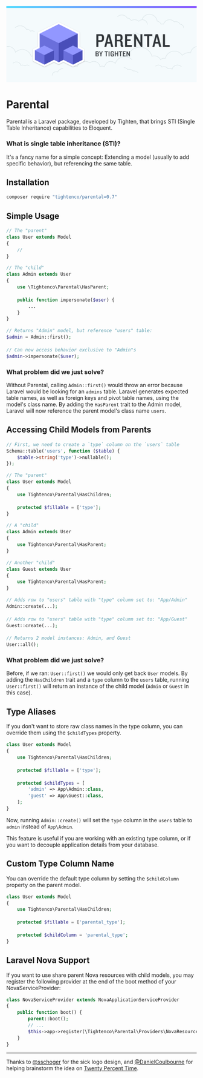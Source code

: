 ![Parental - Use single table inheritance in your Laravel App](parental-banner.png)

# Parental

Parental is a Laravel package, developed by Tighten, that brings STI (Single Table Inheritance) capabilities to Eloquent.

### What is single table inheritance (STI)?

It's a fancy name for a simple concept: Extending a model (usually to add specific behavior), but referencing the same table.

## Installation

```bash
composer require "tightenco/parental=0.7"
```

## Simple Usage

```php
// The "parent"
class User extends Model
{
    //
}
```

```php
// The "child"
class Admin extends User
{
    use \Tightenco\Parental\HasParent;

    public function impersonate($user) {
        ...
    }
}
```

```php
// Returns "Admin" model, but reference "users" table:
$admin = Admin::first();

// Can now access behavior exclusive to "Admin"s
$admin->impersonate($user);
```

### What problem did we just solve?
Without Parental, calling `Admin::first()` would throw an error because Laravel would be looking for an `admins` table. Laravel generates expected table names, as well as foreign keys and pivot table names, using the model's class name. By adding the `HasParent` trait to the Admin model, Laravel will now reference the parent model's class name `users`.

## Accessing Child Models from Parents

```php
// First, we need to create a `type` column on the `users` table
Schema::table('users', function ($table) {
    $table->string('type')->nullable();
});
```

```php
// The "parent"
class User extends Model
{
    use Tightenco\Parental\HasChildren;

    protected $fillable = ['type'];
}
```

```php
// A "child"
class Admin extends User
{
    use Tightenco\Parental\HasParent;
}
```

```php
// Another "child"
class Guest extends User
{
    use Tightenco\Parental\HasParent;
}
```


```php
// Adds row to "users" table with "type" column set to: "App/Admin"
Admin::create(...);

// Adds row to "users" table with "type" column set to: "App/Guest"
Guest::create(...);

// Returns 2 model instances: Admin, and Guest
User::all();
```

### What problem did we just solve?
Before, if we ran: `User::first()` we would only get back `User` models. By adding the `HasChildren` trait and a `type` column to the `users` table, running `User::first()` will return an instance of the child model (`Admin` or `Guest` in this case).

## Type Aliases
If you don't want to store raw class names in the type column, you can override them using the `$childTypes` property.

```php
class User extends Model
{
    use Tightenco\Parental\HasChildren;

    protected $fillable = ['type'];

    protected $childTypes = [
        'admin' => App\Admin::class,
        'guest' => App\Guest::class,
    ];
}
```

Now, running `Admin::create()` will set the `type` column in the `users` table to `admin` instead of `App\Admin`.

This feature is useful if you are working with an existing type column, or if you want to decouple application details from your database.

## Custom Type Column Name
You can override the default type column by setting the `$childColumn` property on the parent model.

```php
class User extends Model
{
    use Tightenco\Parental\HasChildren;

    protected $fillable = ['parental_type'];

    protected $childColumn = 'parental_type';
}
```

## Laravel Nova Support
If you want to use share parent Nova resources with child models, you may register the following provider at the end of the boot method of your NovaServiceProvider:

```php
class NovaServiceProvider extends NovaApplicationServiceProvider
{
    public function boot() {
        parent::boot();
        // ...
        $this->app->register(\Tightenco\Parental\Providers\NovaResourceProvider::class);
    }
}
```

---

Thanks to [@sschoger](https://twitter.com/steveschoger) for the sick logo design, and [@DanielCoulbourne](https://twitter.com/DCoulbourne) for helping brainstorm the idea on [Twenty Percent Time](http://twentypercent.fm/).
